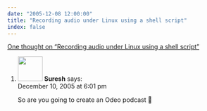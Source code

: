 ```yaml
---
date: "2005-12-08 12:00:00"
title: "Recording audio under Linux using a shell script"
index: false
---
```


[One thought on &ldquo;Recording audio under Linux using a shell script&rdquo;](/lemire/blog/2005/12-08-recording-audio-under-linux-using-a-shell-script)

<ol class="comment-list">
<li id="comment-3434" class="comment even thread-even depth-1">
<div class="comment-author vcard">
<img alt src="https://secure.gravatar.com/avatar/?s=56&#038;d=mm&#038;r=g" srcset="https://secure.gravatar.com/avatar/?s=112&#038;d=mm&#038;r=g 2x" class="avatar avatar-56 photo avatar-default" height="56" width="56" decoding="async" /> <b class="fn">Suresh</b> <span class="says">says:</span> </div>
<div class="comment-metadata"><time datetime="2005-12-10T18:01:44+00:00">December 10, 2005 at 6:01 pm</time></a> </div>
<div class="comment-content">
<p>So are you going to create an Odeo podcast 🙂</p>
</div>
</li>
</ol>
